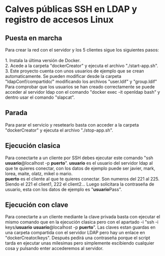 # Calves públicas SSH en LDAP y registro de accesos Linux

## Puesta en marcha
Para crear la red con el servidor y los 5 clientes sigue los siguientes pasos:<br><br>
    1. Instala la última versión de Docker.<br>
    2. Acede a la carpeta "dockerCreator" y ejecuta el archivo "./start-app.sh".<br>
    3. Este proyecto cuenta con unos usuarios de ejemplo que se crean automaticamente. Se pueden modificar desde la carpeta "ldapConf/compartido/" modificando los archivos "user.ldif" y "group.ldif" Para comprobar que los usuarios se han creado correctamente se puede acceder al servidor ldap con el comando "docker exec -it openldap bash" y dentro usar el comando "slapcat".

## Parada
Para parar el servicio y resetearlo basta con acceder a la carpeta "dockerCreator" y ejecuta el archivo "./stop-app.sh".
    

## Ejecución clasica
Para conectarte a un cliente por SSH debes ejecutar este comando "ssh **usuario**@localhost -p **puerto**". 
**usuario** es el usuario del servidor ldap al que te quieres conectar, con los datos de ejemplo puede ser javier, mark, lorea, maite, olatz, mikel o mario.<br>
**puerto** es el cliente al que te quieres conectar. Son numeros del 221 al 225. Siendo el 221 el client1, 222 el client2... 
Luego solicitara la contraseña de usuario, esta con los datos de ejemplo es "**usuario**Pass".

## Ejecución con clave
Para conectarte a un cliente mediante la clave privada basta con ejecutar el mismo comando que en la ejecución clasica pero con el apartado -i "ssh -i keys/**usuario** **usuario**@localhost -p **puerto**".
Las claves estan guardas en una carpeta compartida con el servidor LDAP pero hay un enlace en "dockerCreator/keys".
Después pedirá una contraseña porque el script tarda en ejecutar unas milesimas pero simplemente escibiendo cualquier cosa y pulsando enter accederemos al servidor.